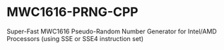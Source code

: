 MWC1616-PRNG-CPP
================

Super-Fast MWC1616 Pseudo-Random Number Generator	for Intel/AMD Processors (using SSE or SSE4 instruction set)
